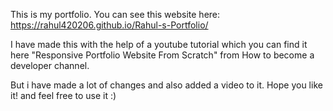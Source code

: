 This is my portfolio.
You can see this website here: https://rahul420206.github.io/Rahul-s-Portfolio/

I have made this with the help of a youtube tutorial which you can find it here "Responsive Portfolio Website From Scratch" from How to become a developer channel.

But i have made a lot of changes and also added a video to it.
Hope you like it! and feel free to use it :)
